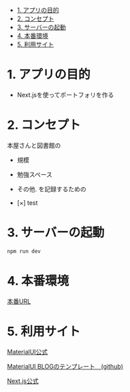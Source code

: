 - [1. アプリの目的](#1-アプリの目的)
- [2. コンセプト](#2-コンセプト)
- [3. サーバーの起動](#3-サーバーの起動)
- [4. 本番環境](#4-本番環境)
- [5. 利用サイト](#5-利用サイト)

# 1. アプリの目的
- Next.jsを使ってポートフォリを作る

# 2. コンセプト
本屋さんと図書館の
- 規模
- 勉強スペース
- その他.
を記録するための

- [×] test

# 3. サーバーの起動

```bash
npm run dev
```

# 4. 本番環境
[本番URL](https://book-major.vercel.app/)

# 5. 利用サイト
[MaterialUI公式](https://mui.com/material-ui/getting-started/templates/)

[MaterialUI BLOGのテンプレート　(github)](https://github.com/mui/material-ui/tree/v7.0.2/docs/data/material/getting-started/templates/blog)

[Next.js公式](https://nextjs.org/docs)


